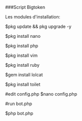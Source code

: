 ###Script Bigtoken

Les modules d'installation:

$pkg update && pkg upgrade -y

$pkg install nano

$pkg install php

$pkg install vim

$pkg install ruby

$gem install lolcat

$pkg install toilet

#edit config.php $nano config.php


#run bot.php

$php bot.php
